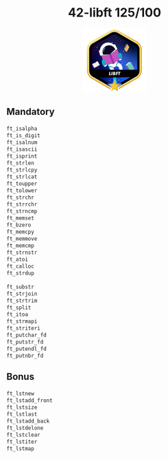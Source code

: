 <h1 align="center">
42-libft 125/100
</h1>
<div align="center">
  <img src="./badge/libftm.png" alt="badge-libft">
</div>


## Mandatory
	ft_isalpha
	ft_is_digit
	ft_isalnum
	ft_isascii
	ft_isprint
	ft_strlen
	ft_strlcpy
	ft_strlcat
	ft_toupper
	ft_tolower
	ft_strchr
	ft_strrchr
	ft_strncmp
	ft_memset
	ft_bzero
	ft_memcpy
	ft_memmove
	ft_memcmp
	ft_strnstr
	ft_atoi
	ft_calloc
	ft_strdup

	ft_substr
	ft_strjoin
	ft_strtrim
	ft_split
	ft_itoa
	ft_strmapi
	ft_striteri
	ft_putchar_fd
	ft_putstr_fd
	ft_putendl_fd
	ft_putnbr_fd

## Bonus
	ft_lstnew
	ft_lstadd_front
	ft_lstsize
	ft_lstlast
	ft_lstadd_back
	ft_lstdelone
	ft_lstclear
	ft_lstiter
	ft_lstmap
